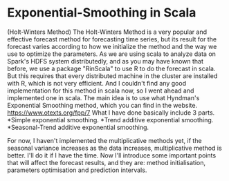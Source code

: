 Exponential-Smoothing in Scala
=====================
(Holt-Winters Method)
The Holt-Winters Method is a very popular and effective forecast method for forecasting time series, but its result for the forecast varies according to how we initialize the method and the way we use to optimize the parameters. As we are using scala to analyze data on Spark's HDFS system distributedly, and as you may have known that before, we use a package "RinScala" to use R to do the forecast in scala. But this requires that every distributed machine in the cluster are installed with R, which is not very efficient. And I couldn't find any good implementation for this method in scala now, so I went ahead and implemented one in scala. 
The main idea is to use what Hyndman's Exponential Smoothing method, which you can find in the website. https://www.otexts.org/fpp/7 What I have done basically include 3 parts.
*Simple exponential smoothing. 
*Trend additive exponential smoothing. 
*Seasonal-Trend additive exponential smoothing. 

For now, I haven't implemented the multiplicative methods yet, if the seasonal variance increases as the data increases, multiplicative method is better. I'll do it if I have the time. Now I'll introduce some important points that will affect the forecast results, and they are: method initialisation, parameters optimisation and prediction intervals.
 
